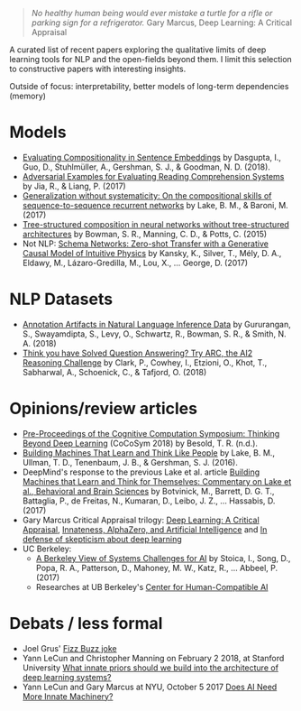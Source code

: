 > *No healthy human being would ever mistake a turtle for a rifle or parking sign for a refrigerator.* Gary Marcus, Deep Learning: A Critical Appraisal

A curated list of recent papers exploring the qualitative limits of deep learning tools for NLP and the open-fields beyond them. I limit this selection to constructive papers with interesting insights.

Outside of focus: interpretability, better models of long-term dependencies (memory)

# Models
- [Evaluating Compositionality in Sentence Embeddings](http://arxiv.org/abs/1802.04302) by Dasgupta, I., Guo, D., Stuhlmüller, A., Gershman, S. J., & Goodman, N. D. (2018).
- [Adversarial Examples for Evaluating Reading Comprehension Systems](http://arxiv.org/abs/1707.07328) by Jia, R., & Liang, P. (2017)
- [Generalization without systematicity: On the compositional skills of sequence-to-sequence recurrent networks](https://arxiv.org/abs/1711.00350) by Lake, B. M., & Baroni, M. (2017)
- [Tree-structured composition in neural networks without tree-structured architectures](http://arxiv.org/abs/1506.04834) by Bowman, S. R., Manning, C. D., & Potts, C. (2015)
- Not NLP: [Schema Networks: Zero-shot Transfer with a Generative Causal Model of Intuitive Physics](http://arxiv.org/abs/1706.04317) by Kansky, K., Silver, T., Mély, D. A., Eldawy, M., Lázaro-Gredilla, M., Lou, X., … George, D. (2017)

# NLP Datasets
- [Annotation Artifacts in Natural Language Inference Data](http://arxiv.org/abs/1803.02324) by Gururangan, S., Swayamdipta, S., Levy, O., Schwartz, R., Bowman, S. R., & Smith, N. A. (2018)
- [Think you have Solved Question Answering? Try ARC, the AI2 Reasoning Challenge](http://arxiv.org/abs/1803.05457) by Clark, P., Cowhey, I., Etzioni, O., Khot, T., Sabharwal, A., Schoenick, C., & Tafjord, O. (2018)

# Opinions/review articles
- [Pre-Proceedings of the Cognitive Computation Symposium: Thinking Beyond Deep Learning](http://daselab.cs.wright.edu/nesy/CoCoSym2018/index.html) (CoCoSym 2018) by Besold, T. R. (n.d.).
- [Building Machines That Learn and Think Like People](http://arxiv.org/abs/1604.00289) by Lake, B. M., Ullman, T. D., Tenenbaum, J. B., & Gershman, S. J. (2016).
- DeepMind's response to the previous Lake et al. article [Building Machines that Learn and Think for Themselves: Commentary on Lake et al., Behavioral and Brain Sciences](http://arxiv.org/abs/1711.08378) by Botvinick, M., Barrett, D. G. T., Battaglia, P., de Freitas, N., Kumaran, D., Leibo, J. Z., … Hassabis, D. (2017)
- Gary Marcus Critical Appraisal trilogy: [Deep Learning: A Critical Appraisal](https://arxiv.org/abs/1801.00631), [Innateness, AlphaZero, and Artificial Intelligence](https://arxiv.org/abs/1801.05667) and [In defense of skepticism about deep learning](https://medium.com/@GaryMarcus/in-defense-of-skepticism-about-deep-learning-6e8bfd5ae0f1)
- UC Berkeley:
  - [A Berkeley View of Systems Challenges for AI](http://arxiv.org/abs/1712.05855) by Stoica, I., Song, D., Popa, R. A., Patterson, D., Mahoney, M. W., Katz, R., … Abbeel, P. (2017)
  - Researches at UB Berkeley's [Center for Human-Compatible AI](http://humancompatible.ai/publications)

# Debats / less formal
- Joel Grus' [Fizz Buzz joke](http://joelgrus.com/2016/05/23/fizz-buzz-in-tensorflow/)
- Yann LeCun and Christopher Manning on February 2 2018, at Stanford University [What innate priors should we build into the architecture of deep learning systems?](https://www.youtube.com/watch?v=fKk9KhGRBdI)
- Yann LeCun and Gary Marcus at NYU, October 5 2017 [Does AI Need More Innate Machinery?](https://www.youtube.com/watch?v=vdWPQ6iAkT4)
